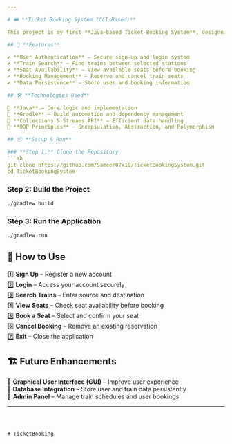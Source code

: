 ```yaml
---

# 🎟️ **Ticket Booking System (CLI-Based)**  

This project is my first **Java-based Ticket Booking System**, designed to strengthen my **Object-Oriented Programming (OOP)** skills while implementing practical functionalities like **user authentication, train search, ticket booking, and cancellation**. *Special thanks to [Lovepreet Singh](https://github.com/AlphaDecodeX) for his amazing tutorials and projects. His teaching helped me a lot!* 

## 🚀 **Features**  

✔️ **User Authentication** – Secure sign-up and login system  
✔️ **Train Search** – Find trains between selected stations  
✔️ **Seat Availability** – View available seats before booking  
✔️ **Booking Management** – Reserve and cancel train seats  
✔️ **Data Persistence** – Store user and booking information  

## 🛠️ **Technologies Used**  

🔹 **Java** – Core logic and implementation  
🔹 **Gradle** – Build automation and dependency management  
🔹 **Collections & Streams API** – Efficient data handling  
🔹 **OOP Principles** – Encapsulation, Abstraction, and Polymorphism  

## 📦 **Setup & Run**  

### **Step 1:** Clone the Repository  
```sh
git clone https://github.com/Sameer07x19/TicketBookingSystem.git
cd TicketBookingSystem
```

### **Step 2:** Build the Project  
```sh
./gradlew build
```

### **Step 3:** Run the Application  
```sh
./gradlew run
```

## 📌 **How to Use**  

1️⃣ **Sign Up** – Register a new account  
2️⃣ **Login** – Access your account securely  
3️⃣ **Search Trains** – Enter source and destination  
4️⃣ **View Seats** – Check seat availability before booking  
5️⃣ **Book a Seat** – Select and confirm your seat  
6️⃣ **Cancel Booking** – Remove an existing reservation  
7️⃣ **Exit** – Close the application  

## 🏗️ **Future Enhancements**  

🚀 **Graphical User Interface (GUI)** – Improve user experience  
💾 **Database Integration** – Store user and train data persistently  
🔧 **Admin Panel** – Manage train schedules and user bookings  

---
```



# TicketBooking
